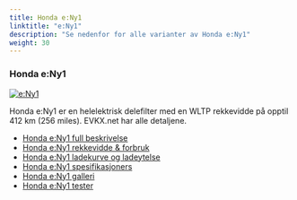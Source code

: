 ```yaml
---
title: Honda e:Ny1
linktitle: "e:Ny1"
description: "Se nedenfor for alle varianter av Honda e:Ny1"
weight: 30
---
```

### Honda e:Ny1

<a href="e_ny1/"><img src="https://media.evkx.net/multimedia/models/honda/e_ny1/e_ny1/main_1_st.jpg" class="img-fluid" alt="e:Ny1" ></a>

Honda e:Ny1 er en helelektrisk delefilter med en WLTP rekkevidde på opptil 412 km (256 miles). EVKX.net har alle detaljene. 

- [Honda e:Ny1 full beskrivelse](e_ny1/)
- [Honda e:Ny1 rekkevidde & forbruk](e_ny1/rangeandconsumption)
- [Honda e:Ny1 ladekurve og ladeytelse](e_ny1/chargingcurve)
- [Honda e:Ny1 spesifikasjoners](e_ny1/specifications)
- [Honda e:Ny1 galleri](e_ny1/gallery)
- [Honda e:Ny1 tester](e_ny1/reviews)

